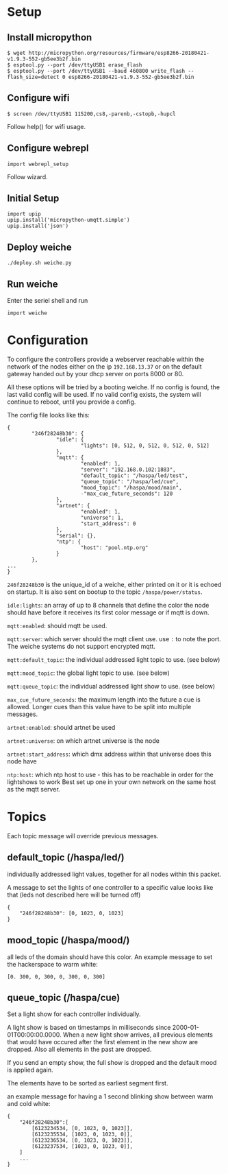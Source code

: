 # Setup
## Install micropython

```
$ wget http://micropython.org/resources/firmware/esp8266-20180421-v1.9.3-552-gb5ee3b2f.bin
$ esptool.py --port /dev/ttyUSB1 erase_flash
$ esptool.py --port /dev/ttyUSB1 --baud 460800 write_flash --flash_size=detect 0 esp8266-20180421-v1.9.3-552-gb5ee3b2f.bin
```

## Configure wifi
```
$ screen /dev/ttyUSB1 115200,cs8,-parenb,-cstopb,-hupcl
```
Follow help() for wifi usage.

## Configure webrepl
```
import webrepl_setup
```
Follow wizard.

## Initial Setup

    import upip
    upip.install('micropython-umqtt.simple')
    upip.install('json')


## Deploy weiche
```
./deploy.sh weiche.py
```

## Run weiche
Enter the seriel shell and run
```
import weiche
```


# Configuration

To configure the controllers provide a webserver reachable within the network of
the nodes either on the ip `192.168.13.37` or on the default gateway handed out
by your dhcp server on ports 8000 or 80.

All these options will be tried by a booting weiche. If no config is found, the last
valid config will be used. If no valid config exists, the system will continue to reboot,
until you provide a config.

The config file looks like this:

```
{
        "246f28248b30": {
                "idle": {
                        "lights": [0, 512, 0, 512, 0, 512, 0, 512]
                },
                "mqtt": {
                        "enabled": 1,
                        "server": "192.168.0.102:1883",
                        "default_topic": "/haspa/led/test",
                        "queue_topic": "/haspa/led/cue",
                        "mood_topic": "/haspa/mood/main",
                        ۰"max_cue_future_seconds": 120
                },
                "artnet": {
                        "enabled": 1,
                        "universe": 1,
                        "start_address": 0
                },
                "serial": {},
                "ntp": {
                        "host": "pool.ntp.org"
                }
        },
...
}
```

`246f28248b30` is the unique_id of a weiche, either printed on it or it is echoed
on startup. It is also sent on bootup to the topic `/haspa/power/status`.

`idle:lights`: an array of up to 8 channels that define the color the node should
have before it receives its first color message or if mqtt is down.

`mqtt:enabled`: should mqtt be used.

`mqtt:server`: which server should the mqtt client use. use `:` to note the port.
The weiche systems do not support encrypted mqtt.

`mqtt:default_topic`: the individual addressed light topic to use. (see below)

`mqtt:mood_topic`: the global light topic to use. (see below)

`mqtt:queue_topic`: the individual addressed light show to use. (see below)

`max_cue_future_seconds`: the maximum length into the future a cue is allowed.
Longer cues than this value have to be split into multiple messages.

`artnet:enabled`: should artnet be used

`artnet:universe`: on which artnet universe is the node

`artnet:start_address`: which dmx address within that universe does this node have

`ntp:host`: which ntp host to use - this has to be reachable in order for the lightshows to work
Best set up one in your own network on the same host as the mqtt server.

# Topics

Each topic message will override previous messages.

## default_topic (/haspa/led/<room>)

individually addressed light values, together for all nodes within this packet.

A message to set the lights of one controller to a specific value looks like that (leds not described here will be turned off)

```
{
    "246f28248b30": [0, 1023, 0, 1023]
}
```

## mood_topic (/haspa/mood/<room>)

all leds of the domain should have this color. An example message to set the hackerspace to warm white:

```
[0. 300, 0, 300, 0, 300, 0, 300]
```

## queue_topic (/haspa/cue)

Set a light show for each controller individually.

A light show is based on timestamps in milliseconds since 2000-01-01T00:00:00.0000.
When a new light show arrives, all previous elements that would have occured after
the first element in the new show are dropped.
Also all elements in the past are dropped.

If you send an empty show, the full show is dropped and the default mood is applied
again.

The elements have to be sorted as earliest segment first.

an example message for having a 1 second blinking show between warm and cold white:

```
{
    "246f28248b30":[
        [6123234534, [0, 1023, 0, 1023]],
        [6123235534, [1023, 0, 1023, 0]],
        [6123236534, [0, 1023, 0, 1023]],
        [6123237534, [1023, 0, 1023, 0]],
    ]
    ...
}
```
